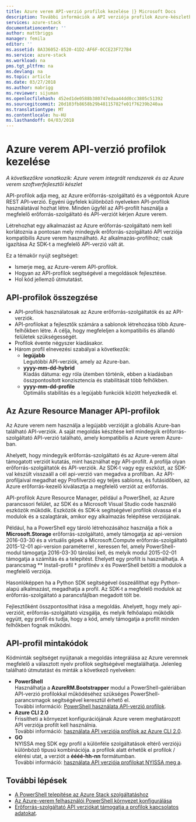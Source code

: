 ```yaml
---
title: Azure verem API-verzió profilok kezelése |} Microsoft Docs
description: További információk a API verziója profilok Azure-készletben.
services: azure-stack
documentationcenter: ''
author: mattbriggs
manager: femila
editor: ''
ms.assetid: 8A336052-8520-41D2-AF6F-0CCE23F727B4
ms.service: azure-stack
ms.workload: na
pms.tgt_pltfrm: na
ms.devlang: na
ms.topic: article
ms.date: 03/27/2018
ms.author: mabrigg
ms.reviewer: sijuman
ms.openlocfilehash: 452ed1de0588b380747edaa44dd0cc3805c51392
ms.sourcegitcommit: 20d103fb8658b29b48115782fe01f76239b240aa
ms.translationtype: MT
ms.contentlocale: hu-HU
ms.lasthandoff: 04/03/2018
---
```

# <a name="manage-api-version-profiles-in-azure-stack"></a>Azure verem API-verzió profilok kezelése

*A következőkre vonatkozik: Azure verem integrált rendszerek és az Azure verem szoftverfejlesztői készlet*

API-profilok adja meg, az Azure erőforrás-szolgáltató és a végpontok Azure REST API-verzió. Egyéni ügyfelek különböző nyelveken API-profilok használatával hozhat létre. Minden ügyfél az API-profilt használja a megfelelő erőforrás-szolgáltató és API-verziót kérjen Azure verem. 

Létrehozhat egy alkalmazást az Azure erőforrás-szolgáltató nem kell korlátoznia a pontosan mely mindegyik erőforrás-szolgáltató API verziója kompatibilis Azure verem használható. Az alkalmazás-profilhoz; csak igazítása Az SDK-t a megfelelő API-verzió vált át.


Ez a témakör nyújt segítséget:
 - Ismerje meg, az Azure-verem API-profilok.
 - Hogyan az API-profilok segítségével a megoldások fejlesztése.
 - Hol kód jellemző útmutatást.

## <a name="summary-of-api-profiles"></a>API-profilok összegzése

- API-profilok használatosak az Azure erőforrás-szolgáltatók és az API-verziók.
- API-profilokat a fejlesztők számára a sablonok létrehozása több Azure-felhőkben létre. A célja, hogy megfeleljen a kompatibilis és állandó felületek szükségességét.
- Profilok évente négyszer kiadásakor.
- Három profil elnevezési szabályai a következők:
    - **legújabb**  
        Legutóbbi API-verziók, amely az Azure-ban.
    - **yyyy-mm-dd-hybrid**  
    Kiadás dátuma: egy róla ütemben történik, ebben a kiadásban összpontosított konzisztencia és stabilitását több felhőkben.
    - **yyyy-mm-dd-profile**  
    Optimális stabilitás és a legújabb funkciók között helyezkedik el.

## <a name="azure-resource-manager-api-profiles"></a>Az Azure Resource Manager API-profilok

Az Azure verem nem használja a legújabb verzióját a globális Azure-ban található API-verziók. A saját megoldás készítése kell mindegyik erőforrás-szolgáltató API-verzió található, amely kompatibilis a Azure verem Azure-ban.

Ahelyett, hogy mindegyik erőforrás-szolgáltató és az Azure-verem által támogatott verziót kutatás, mint használhat egy API-profilt. A profilja olyan erőforrás-szolgáltatók és API-verziók. Az SDK-t vagy egy eszközt, az SDK-val készült visszaáll a cél api-verzió van megadva a profilban. Az API-profiljaival megadhat egy Profilverzió egy teljes sablonra, és futásidőben, az Azure erőforrás-kezelő kiválasztja a megfelelő verziót az erőforrás.

API-profilok Azure Resource Manager, például a PowerShell, az Azure parancssori felület, az SDK és a Microsoft Visual Studio code használó eszközök működik. Eszközök és SDK-k segítségével profilok olvassa el a modulok és a szalagtárak, amikor egy alkalmazás felépítése verziójának.

Például, ha a PowerShell egy tároló létrehozásához használja a fiók a **Microsoft.Storage** erőforrás-szolgáltató, amely támogatja az api-version 2016-03-30 és a virtuális gépek a Microsoft.Compute erőforrás-szolgáltató 2015-12-01 api-version paraméterrel , keressen fel, amely PowerShell-modul támogatja 2016-03-30 tárolási kell, és melyik modul 2015-02-01 támogatja a számítás és a telepítést. Ehelyett egy profilt is használhatja. A parancsmag ** Install-profil * profilnév x és PowerShell betölti a modulok a megfelelő verziója.

Hasonlóképpen ha a Python SDK segítségével összeállíthat egy Python-alapú alkalmazást, megadhatja a profil. Az SDK-t a megfelelő modulok az erőforrás-szolgáltató a parancsfájlban megadott tölt be.

Fejlesztőként összpontosíthat írása a megoldás. Ahelyett, hogy mely api-verzióit, erőforrás-szolgáltató vizsgálja, és melyik felhőalapú működik együtt, egy profil és tudja, hogy a kód, amely támogatja a profilt minden felhőkben fognak működni.

## <a name="api-profile-code-samples"></a>API-profil mintakódok

Kódminták segítséget nyújtanak a megoldás integrálása az Azure veremnek megfelelő a választott nyelv profilok segítségével megtalálhatja. Jelenleg található útmutatást és minták a következő nyelveken:

- **PowerShell**  
Használhatja a **AzureRM.Bootstrapper** modul a PowerShell-galériában API-verzió profilokkal működéséhez szükséges PowerShell-parancsmagok segítségével keresztül érhető el.  
További információ: [PowerShell használata API-verzió profilok](azure-stack-version-profiles-powershell.md).
- **Azure CLI 2.0**  
Frissítheti a környezet konfigurációjának Azure verem meghatározott API verziója profilt kell használnia.  
További információ: [használata API verziója profilok az Azure CLI 2.0](azure-stack-version-profiles-azurecli2.md).
- **GO**  
NYISSA meg SDK egy profil a különféle szolgáltatások eltérő verziójú különböző típusú kombinációja. a profilok alatt érhetők el profilok / elérési utat, a verziót a **éééé-hh-nn** formátumban.  
További információ: [használata API verziója profilokat NYISSA meg a](azure-stack-version-profiles-go.md).

## <a name="next-steps"></a>További lépések
* [A PowerShell telepítése az Azure Stack szolgáltatáshoz](azure-stack-powershell-install.md)
* [Az Azure-verem felhasználói PowerShell környezet konfigurálása](azure-stack-powershell-configure-user.md)
* [Erőforrás-szolgáltató API verziókat támogatja a profilok kapcsolatos adatokat](azure-stack-profiles-azure-resource-manager-versions.md).
